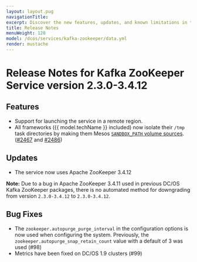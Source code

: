 ```yaml
---
layout: layout.pug
navigationTitle:
excerpt: Discover the new features, updates, and known limitations in this release of the Kafka ZooKeeper Service
title: Release Notes
menuWeight: 120
model: /dcos/services/kafka-zookeeper/data.yml
render: mustache
---
```


# Release Notes for Kafka ZooKeeper Service version 2.3.0-3.4.12

## Features
- Support for launching the service in a remote region.
- All frameworks ({{ model.techName }} included) now isolate their `/tmp` task directories by making them Mesos [`SANDBOX_PATH` volume sources](https://github.com/apache/mesos/blob/master/docs/container-volume.md#sandbox_path-volume-source). ([#2467](https://github.com/mesosphere/dcos-commons/pull/2467) and [#2486](https://github.com/mesosphere/dcos-commons/pull/2486))

## Updates
- The service now uses Apache ZooKeeper 3.4.12

**Note:** Due to a bug in Apache ZooKeeper 3.4.11 used in previous DC/OS Kafka ZooKeeper packages, there is no automated method for downgrading from version `2.3.0-3.4.12` to `2.3.0-3.4.12`.

## Bug Fixes
- The `zookeeper.autopurge_purge_interval` in the configuration options is now used when configuring the system. Previously, the  `zookeeper.autopurge_snap_retain_count` value with a default of 3 was used (#98)
- Metrics have been fixed on DC/OS 1.9 clusters (#99)

<!-- # Version 2.2.0-3.4.11

## Features

- Support for using a custom top level domain to facilitate exposing the service securely outside of the cluster. Details [here](/services/kafka-zookeeper/2.2.0-3.4.11/security/#securely-exposing-dcos-kafka-zookeeper-outside-the-cluster).
- Support for launching the service in a remote region.


# Version 2.1.0-3.4.11

This is the initial GA release of the DC/OS Apache ZooKeeper service.

## Features

- Support for Kerberos authorization and authentication.
- Support for Zone placement constraints in DC/OS 1.11 (beta versions of DC/OS 1.11 coming soon).
- Support for 3 or 5 ZooKeeper nodes.
- Support for pausing ZooKeeper nodes for debugging and recovery purposes.
 -->